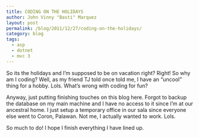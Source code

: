 ```yaml
---
title: CODING ON THE HOLIDAYS
author: John Vinny "Basti" Marquez
layout: post
permalink: /blog/2011/12/27/coding-on-the-holidays/
category: blog
tags:
  - asp
  - dotnet
  - mvc 3
---
```

<span class="dropcap1">S</span>o its the holidays and I&#8217;m supposed to be on vacation right? Right! So why am I coding? Well, as my friend TJ told once told me, I have an &#8220;uncool&#8221; thing for a hobby. Lols. What&#8217;s wrong with coding for fun?

Anyway, just putting finishing touches on this blog here. Forgot to backup the database on my main machine and I have no access to it since I&#8217;m at our ancestral home. I just setup a temporary office in our sala since everyone else went to Coron, Palawan. Not me, I actually wanted to work. Lols.

So much to do! I hope I finish everything I have lined up.